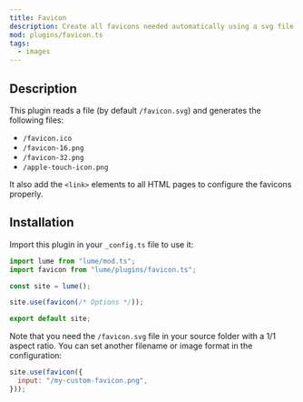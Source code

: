 ```yaml
---
title: Favicon
description: Create all favicons needed automatically using a svg file as the source
mod: plugins/favicon.ts
tags:
  - images
---
```


## Description

This plugin reads a file (by default `/favicon.svg`) and generates the following
files:

- `/favicon.ico`
- `/favicon-16.png`
- `/favicon-32.png`
- `/apple-touch-icon.png`

It also add the `<link>` elements to all HTML pages to configure the favicons
properly.

## Installation

Import this plugin in your `_config.ts` file to use it:

```js
import lume from "lume/mod.ts";
import favicon from "lume/plugins/favicon.ts";

const site = lume();

site.use(favicon(/* Options */));

export default site;
```

Note that you need the `/favicon.svg` file in your source folder with a 1/1
aspect ratio. You can set another filename or image format in the configuration:

```js
site.use(favicon({
  input: "/my-custom-favicon.png",
}));
```
